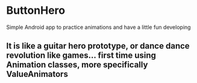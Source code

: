 # ButtonHero
Simple Android app to practice animations and have a little fun developing

## It is like a guitar hero prototype, or dance dance revolution like games... first time using Animation classes, more specifically ValueAnimators

